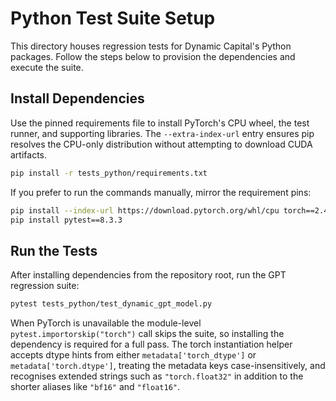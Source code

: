 # Python Test Suite Setup

This directory houses regression tests for Dynamic Capital's Python packages.
Follow the steps below to provision the dependencies and execute the suite.

## Install Dependencies

Use the pinned requirements file to install PyTorch's CPU wheel, the test
runner, and supporting libraries. The `--extra-index-url` entry ensures pip
resolves the CPU-only distribution without attempting to download CUDA
artifacts.

```bash
pip install -r tests_python/requirements.txt
```

If you prefer to run the commands manually, mirror the requirement pins:

```bash
pip install --index-url https://download.pytorch.org/whl/cpu torch==2.4.1+cpu
pip install pytest==8.3.3
```

## Run the Tests

After installing dependencies from the repository root, run the GPT regression
suite:

```bash
pytest tests_python/test_dynamic_gpt_model.py
```

When PyTorch is unavailable the module-level `pytest.importorskip("torch")`
call skips the suite, so installing the dependency is required for a full pass.
The torch instantiation helper accepts dtype hints from either
`metadata['torch_dtype']` or `metadata['torch.dtype']`, treating the metadata
keys case-insensitively, and recognises extended strings such as
`"torch.float32"` in addition to the shorter aliases like `"bf16"` and
`"float16"`.
